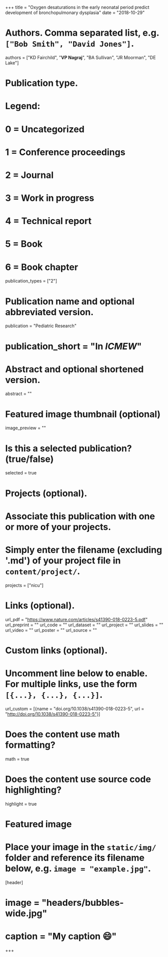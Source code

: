+++
title = "Oxygen desaturations in the early neonatal period predict development of bronchopulmonary dysplasia"
date = "2018-10-29"

# Authors. Comma separated list, e.g. `["Bob Smith", "David Jones"]`.
authors = ["KD Fairchild", "**VP Nagraj**", "BA Sullivan", "JR Moorman", "DE Lake"]

# Publication type.
# Legend:
# 0 = Uncategorized
# 1 = Conference proceedings
# 2 = Journal
# 3 = Work in progress
# 4 = Technical report
# 5 = Book
# 6 = Book chapter
publication_types = ["2"]

# Publication name and optional abbreviated version.
publication = "Pediatric Research"
# publication_short = "In *ICMEW*"

# Abstract and optional shortened version.
abstract = ""

# Featured image thumbnail (optional)
image_preview = ""

# Is this a selected publication? (true/false)
selected = true

# Projects (optional).
#   Associate this publication with one or more of your projects.
#   Simply enter the filename (excluding '.md') of your project file in `content/project/`.
projects = ["nicu"]

# Links (optional).
url_pdf = "https://www.nature.com/articles/s41390-018-0223-5.pdf"    
url_preprint = ""
url_code = ""
url_dataset = ""
url_project = ""
url_slides = ""
url_video = ""
url_poster = ""
url_source = ""

# Custom links (optional).
#   Uncomment line below to enable. For multiple links, use the form `[{...}, {...}, {...}]`.
url_custom = [{name = "doi.org/10.1038/s41390-018-0223-5", url = "http://doi.org/10.1038/s41390-018-0223-5"}]

# Does the content use math formatting?
math = true

# Does the content use source code highlighting?
highlight = true

# Featured image
# Place your image in the `static/img/` folder and reference its filename below, e.g. `image = "example.jpg"`.
[header]
# image = "headers/bubbles-wide.jpg"
# caption = "My caption :smile:"

+++